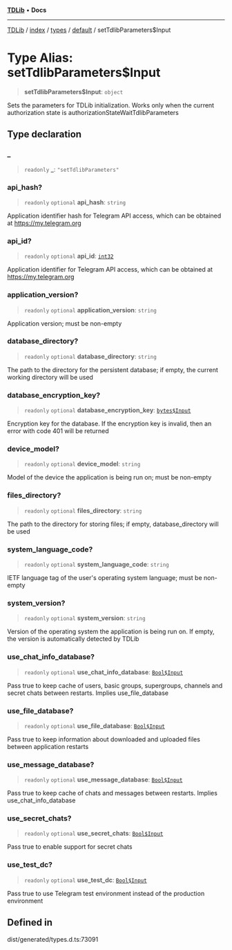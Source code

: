 [**TDLib**](../../../../../../README.md) • **Docs**

***

[TDLib](../../../../../../modules.md) / [index](../../../../../README.md) / [types](../../../README.md) / [default](../README.md) / setTdlibParameters$Input

# Type Alias: setTdlibParameters$Input

> **setTdlibParameters$Input**: `object`

Sets the parameters for TDLib initialization. Works only when the current authorization state is authorizationStateWaitTdlibParameters

## Type declaration

### \_

> `readonly` **\_**: `"setTdlibParameters"`

### api\_hash?

> `readonly` `optional` **api\_hash**: `string`

Application identifier hash for Telegram API access, which can be obtained at https://my.telegram.org

### api\_id?

> `readonly` `optional` **api\_id**: [`int32`](int32-1.md)

Application identifier for Telegram API access, which can be obtained at https://my.telegram.org

### application\_version?

> `readonly` `optional` **application\_version**: `string`

Application version; must be non-empty

### database\_directory?

> `readonly` `optional` **database\_directory**: `string`

The path to the directory for the persistent database; if empty, the current working directory will be used

### database\_encryption\_key?

> `readonly` `optional` **database\_encryption\_key**: [`bytes$Input`](bytes$Input-1.md)

Encryption key for the database. If the encryption key is invalid, then an error with code 401 will be returned

### device\_model?

> `readonly` `optional` **device\_model**: `string`

Model of the device the application is being run on; must be non-empty

### files\_directory?

> `readonly` `optional` **files\_directory**: `string`

The path to the directory for storing files; if empty, database_directory will be used

### system\_language\_code?

> `readonly` `optional` **system\_language\_code**: `string`

IETF language tag of the user's operating system language; must be non-empty

### system\_version?

> `readonly` `optional` **system\_version**: `string`

Version of the operating system the application is being run on. If empty, the version is automatically detected by TDLib

### use\_chat\_info\_database?

> `readonly` `optional` **use\_chat\_info\_database**: [`Bool$Input`](Bool$Input.md)

Pass true to keep cache of users, basic groups, supergroups, channels and secret chats between restarts. Implies use_file_database

### use\_file\_database?

> `readonly` `optional` **use\_file\_database**: [`Bool$Input`](Bool$Input.md)

Pass true to keep information about downloaded and uploaded files between application restarts

### use\_message\_database?

> `readonly` `optional` **use\_message\_database**: [`Bool$Input`](Bool$Input.md)

Pass true to keep cache of chats and messages between restarts. Implies use_chat_info_database

### use\_secret\_chats?

> `readonly` `optional` **use\_secret\_chats**: [`Bool$Input`](Bool$Input.md)

Pass true to enable support for secret chats

### use\_test\_dc?

> `readonly` `optional` **use\_test\_dc**: [`Bool$Input`](Bool$Input.md)

Pass true to use Telegram test environment instead of the production environment

## Defined in

dist/generated/types.d.ts:73091
